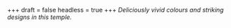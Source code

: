 
+++
draft = false
headless = true
+++
_Deliciously vivid colours and striking designs in this temple._
